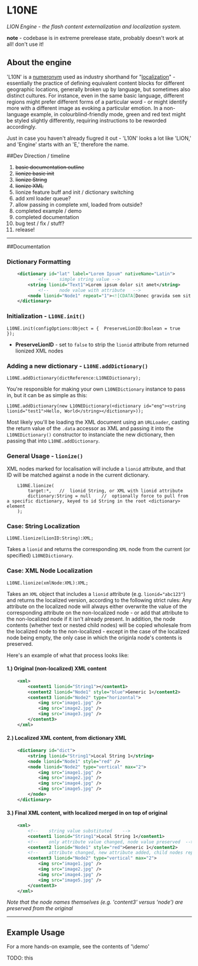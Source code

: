# L10NE

*LION Engine - the flash content externalization and localization system.*

**note** - codebase is in extreme prerelease state, probably doesn't work at all! don't use it!

## About the engine

'L10N' is a [numeronym](http://en.wikipedia.org/wiki/Numeronym) used as industry shorthand for "[localization](http://en.wikipedia.org/wiki/Language_localisation)" - essentially the practice of defining equivalent content blocks for different geographic locations, generally broken up by language, but sometimes also distinct cultures. For instance, even in the same basic language, different regions might prefer different forms of a particular word - or might identify more with a different image as evoking a particular emotion. In a non-language example, in colourblind-friendly mode, green and red text might be styled slightly differently, requiring instructions to be reworded accordingly.

Just in case you haven't already fiugred it out - 'L10N' looks a lot like 'LION,' and 'Engine' starts with an 'E,' therefore the name.

##Dev Direction / timeline

1.	~~basic documentation outline~~
2.	~~lionize basic init~~
3.	~~lionize String~~
4.	~~lionize XML~~
5.	lionize feature buff and init / dictionary switching
6.  add xml loader queue?
7.  allow passing in complete xml, loaded from outside?
8.  completed example / demo
9.  completed documentation
10.  bug test / fix / stuff?
11.  release!

---

##Documentation

### Dictionary Formatting

```xml
    <dictionary id="lat" label="Lorem Ipsum" nativeName="Latin">
            <!--    simple string value -->
    	<string lionid="Text1">Lorem ipsum dolor sit amet</string>
    	    <!--    node value with attribute   -->
    	<node lionid="Node1" repeat="1"><![CDATA[Donec gravida sem sit amet congue lobortis]]></node>
    </dictionary>
```

### Initialization - `L10NE.init()`

```as3
L10NE.init(configOptions:Object = {  PreserveLionID:Boolean = true   });
```

 - **PreserveLionID** - set to `false` to strip the `lionid` attribute from returned lionized XML nodes 

### Adding a new dictionary - `L10NE.addDictionary()`

```as3
L10NE.addDictionary(dictReference:L10NEDictionary);
```

You're responsible for making your own `L10NEDictionary` instance to pass in, but it can be as simple as this:

```as3
L10NE.addDictionary(new L10NEDictionary(<dictionary id="eng"><string lionid="test1">Hello, World</string></dictionary>));
```

Most likely you'll be loading the XML document using an `URLLoader`, casting the return value of the `.data` accessor as XML and passing it into the `L10NEDictionary()` constructor to instanciate the new dictionary, then passing that into `L10NE.addDictionary`.

### General Usage - `lionize()`

XML nodes marked for localisation will include a `lionid` attribute, and that ID will be matched against a node in the current dictionary.

```as3
    L10NE.lionize(
    	target:*,	//	lionid String, or XML with lionid attribute
    	dictionary:String = null	//	optionally force to pull from a specific dictionary, keyed to id String in the root <dictionary> element
    );
```

### Case: String Localization

```as3
L10NE.lionize(LionID:String):XML;
```

Takes a `lionid` and returns the corresponding `XML` node from the current (or specified) `L10NEDictionary`.

### Case: XML Node Localization
```as3
L10NE.lionize(xmlNode:XML):XML;
```

Takes an `XML` object that includes a `lionid` attribute (e.g. `lionid="abc123"`) and returns the localized version, according to the following strict rules: Any attribute on the localized node will always either overwrite the value of the corresponding attribute on the non-localized node - or add that attribute to the non-localized node if it isn't already present. In addition, the node contents (whether text or nested child nodes) will be copied wholesale from the localized node to the non-localized - except in the case of the localized node being empty, the only case in which the originla node's contents is preserved.

Here's an example of what that process looks like:

#### 1.) Original (non-localized) XML content

```xml
    <xml>
        <content1 lionid="String1"></content1>
        <content2 lionid="Node1" style="blue">Generic 1</content2>
        <content3 lionid="Node2" type="horizontal">
            <img src="image1.jpg" />
            <img src="image2.jpg" />
            <img src="image3.jpg" />
        </content3>
    </xml>
```

#### 2.) Localized XML content, from dictionary XML

```xml
    <dictionary id="dict">
        <string lionid="String1">Local String 1</string>
        <node lionid="Node1" style="red" />
        <node lionid="Node2" type="vertical" max="2">
            <img src="image1.jpg" />
            <img src="image2.jpg" />
            <img src="image4.jpg" />
            <img src="image5.jpg" />
        </node>
    </dictionary>
```

#### 3.) Final XML content, with localized merged in on top of original

```xml
    <xml>
        <!--    string value substituted    -->
        <content1 lionid="String1">Local String 1</content1>
        <!--    only attribute value changed, node value preserved  -->
        <content2 lionid="Node1" style="red">Generic 1</content2>
        <!--    attribute changed, new attribute added, child nodes replaced -->
        <content3 lionid="Node2" type="vertical" max="2">
            <img src="image1.jpg" />
            <img src="image2.jpg" />
            <img src="image4.jpg" />
            <img src="image5.jpg" />
        </content3>
    </xml>
```

*Note that the node names themselves (e.g. 'content3' versus 'node') are preserved from the original*

---

## Example Usage

For a more hands-on example, see the contents of '\demo'

TODO: this